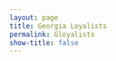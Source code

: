 ```yaml
---
layout: page
title: Georgia Loyalists
permalink: Gloyalists
show-title: false
---
```


<!-- Add script to the <head> of your page to load the embeddable map component -->
<script type="module" src="https://js.arcgis.com/embeddable-components/4.32/arcgis-embeddable-components.esm.js"></script>
<!-- Add custom element to <body> of your page -->
 <arcgis-embedded-map style="height:600px;width:700px;" item-id="3a94c18237ef410b9f139bc08310136b" theme="light" portal-url="https://bostoncollege.maps.arcgis.com" ></arcgis-embedded-map>

<style>
  .map-wrapper {
    width: 100%;
    display: flex;
    flex-direction: column;
    align-items: center;
    gap: 2rem;
    margin-top: 2rem;
    padding: 1rem;
  }

  arcgis-embedded-map {
    width: 95vw;
    max-width: 1200px;
    height: 60vh;
    border: none;
  }
</style>

<div class="map-wrapper">
  <!-- Loyalist Distribution Map -->
  <arcgis-embedded-map 
    item-id="3a94c18237ef410b9f139bc08310136b" 
    theme="light" 
    portal-url="https://bostoncollege.maps.arcgis.com">
  </arcgis-embedded-map>

  <!-- Trade Connections Map -->
  <arcgis-embedded-map 
    item-id="79f3c93b50e34accb9f5fa62bf724aa6" 
    theme="light" 
    portal-url="https://bostoncollege.maps.arcgis.com">
  </arcgis-embedded-map>
</div>

